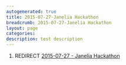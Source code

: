 ```yaml
---
autogenerated: true
title: 2015-07-27-Janelia Hackathon
breadcrumb: 2015-07-27-Janelia Hackathon
layout: page
categories: 
description: test description
---
```


1.  REDIRECT [2015-07-27 - Janelia Hackathon](2015-07-27_-_Janelia_Hackathon)
